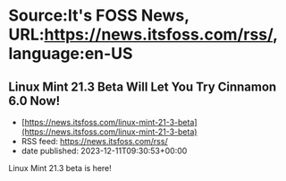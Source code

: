 # Source:It's FOSS News, URL:https://news.itsfoss.com/rss/, language:en-US

## Linux Mint 21.3 Beta Will Let You Try Cinnamon 6.0 Now!
 - [https://news.itsfoss.com/linux-mint-21-3-beta](https://news.itsfoss.com/linux-mint-21-3-beta)
 - RSS feed: https://news.itsfoss.com/rss/
 - date published: 2023-12-11T09:30:53+00:00

Linux Mint 21.3 beta is here!

